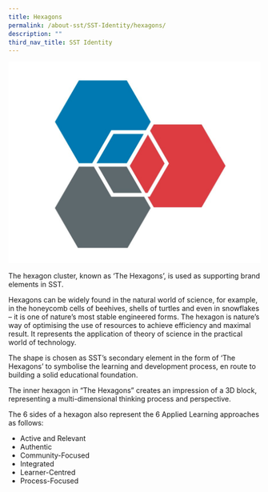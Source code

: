 ```yaml
---
title: Hexagons
permalink: /about-sst/SST-Identity/hexagons/
description: ""
third_nav_title: SST Identity
---
```

![](/images/Hexagon.png)

The hexagon cluster, known as ‘The Hexagons’, is used as supporting brand elements in SST.

Hexagons can be widely found in the natural world of science, for example, in the honeycomb cells of beehives, shells of turtles and even in snowflakes – it is one of nature’s most stable engineered forms. The hexagon is nature’s way of optimising the use of resources to achieve efficiency and maximal result. It represents the application of theory of science in the practical world of technology.

The shape is chosen as SST’s secondary element in the form of ‘The Hexagons’ to symbolise the learning and development process, en route to building a solid educational foundation.

The inner hexagon in “The Hexagons” creates an impression of a 3D block, representing a multi-dimensional thinking process and perspective.

The 6 sides of a hexagon also represent the 6 Applied Learning approaches as follows:

*   Active and Relevant
*   Authentic
*   Community-Focused
*   Integrated
*   Learner-Centred
*   Process-Focused